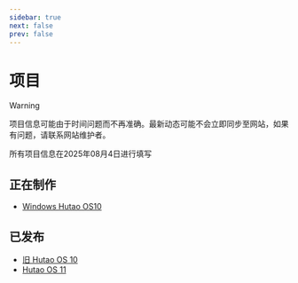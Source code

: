 ```yaml
---
sidebar: true
next: false
prev: false
---
```


# 项目

> [!WARNING]
>
> 项目信息可能由于时间问题而不再准确。最新动态可能不会立即同步至网站，如果有问题，请联系网站维护者。
> 
> 所有项目信息在2025年08月4日进行填写


## 正在制作

- [Windows Hutao OS10](/project/os10)

## 已发布
- [旧 Hutao OS 10](/project/old-os10)
- [Hutao OS 11](/project/os11)

